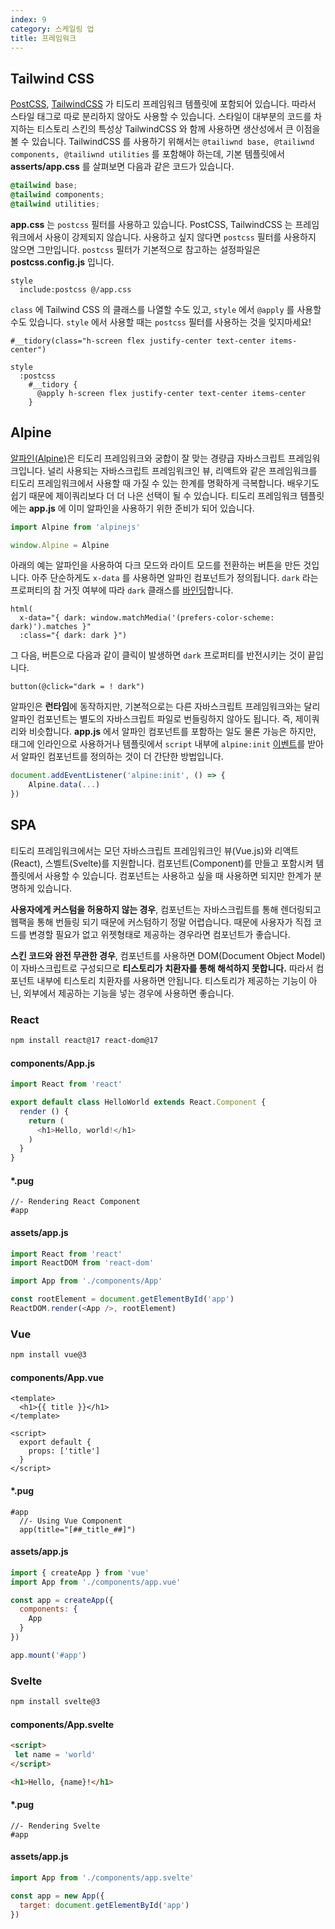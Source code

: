 ```yaml
---
index: 9
category: 스케일링 업
title: 프레임워크
---
```


## Tailwind CSS

[PostCSS](https://postcss.org), [TailwindCSS](https://tailwindcss.com/) 가 티도리 프레임워크 템플릿에 포함되어 있습니다. 따라서 스타일 태그로 따로 분리하지 않아도 사용할 수 있습니다. 스타일이 대부분의 코드를 차지하는 티스토리 스킨의 특성상 TailwindCSS 와 함께 사용하면 생산성에서 큰 이점을 볼 수 있습니다. TailwindCSS 를 사용하기 위해서는 `@tailiwnd base, @tailiwnd components, @tailiwnd utilities` 를 포함해야 하는데, 기본 템플릿에서 **asserts/app.css** 를 살펴보면 다음과 같은 코드가 있습니다.

```css
@tailwind base;
@tailwind components;
@tailwind utilities;
```

**app.css** 는 `postcss` 필터를 사용하고 있습니다. PostCSS, TailwindCSS 는 프레임워크에서 사용이 강제되지 않습니다. 사용하고 싶지 않다면 `postcss` 필터를 사용하지 않으면 그만입니다. `postcss` 필터가 기본적으로 참고하는 설정파일은 **postcss.config.js** 입니다.

```pug
style
  include:postcss @/app.css
```

`class` 에 Tailwind CSS 의 클래스를 나열할 수도 있고, `style` 에서 `@apply` 를 사용할 수도 있습니다. `style` 에서 사용할 때는 `postcss` 필터를 사용하는 것을 잊지마세요!

```pug
#__tidory(class="h-screen flex justify-center text-center items-center")

style
  :postcss
    #__tidory {
      @apply h-screen flex justify-center text-center items-center
    }
```


## Alpine

[알파인(Alpine)](https://alpinejs.dev)은 티도리 프레임워크와 궁합이 잘 맞는 경량급 자바스크립트 프레임워크입니다. 널리 사용되는 자바스크립트 프레임워크인 뷰, 리액트와 같은 프레임워크를 티도리 프레임워크에서 사용할 때 가질 수 있는 한계를 명확하게 극복합니다. 배우기도 쉽기 때문에 제이쿼리보다 더 더 나은 선택이 될 수 있습니다. 티도리 프레임워크 템플릿에는 **app.js** 에 이미 알파인을 사용하기 위한 준비가 되어 있습니다.

```js
import Alpine from 'alpinejs'

window.Alpine = Alpine
```

아래의 예는 알파인을 사용하여 다크 모드와 라이트 모드를 전환하는 버튼을 만든 것입니다. 아주 단순하게도 `x-data` 를 사용하면 알파인 컴포넌트가 정의됩니다. `dark` 라는 프로퍼티의 참 거짓 여부에 따라 `dark` 클래스를 [바인딩](https://alpinejs.dev/directives/bind#binding-classes)합니다.

```pug
html(
  x-data="{ dark: window.matchMedia('(prefers-color-scheme: dark)').matches }"
  :class="{ dark: dark }")
```

그 다음, 버튼으로 다음과 같이 클릭이 발생하면 `dark` 프로퍼티를 반전시키는 것이 끝입니다.

```pug
button(@click="dark = ! dark")
```

알파인은 **런타임**에 동작하지만, 기본적으로는 다른 자바스크립트 프레임워크와는 달리 알파인 컴포넌트는 별도의 자바스크립트 파일로 번들링하지 않아도 됩니다. 즉, 제이쿼리와 비슷합니다. **app.js** 에서 알파인 컴포넌트를 포함하는 일도 물론 가능은 하지만, 태그에 인라인으로 사용하거나 템플릿에서 `script` 내부에 `alpine:init` [이벤트](https://alpinejs.dev/essentials/lifecycle#alpine-initialization)를 받아서 알파인 컴포넌트를 정의하는 것이 더 간단한 방법입니다.

```js
document.addEventListener('alpine:init', () => {
    Alpine.data(...)
})
```

## SPA

티도리 프레임워크에서는 모던 자바스크립트 프레임워크인 뷰(Vue.js)와 리액트(React), 스벨트(Svelte)를 지원합니다. 컴포넌트(Component)를 만들고 포함시켜 템플릿에서 사용할 수 있습니다. 컴포넌트는 사용하고 싶을 때 사용하면 되지만 한계가 분명하게 있습니다.

**사용자에게 커스텀을 허용하지 않는 경우**, 컴포넌트는 자바스크립트를 통해 렌더링되고 웹팩을 통해 번들링 되기 때문에 커스텀하기 정말 어렵습니다. 때문에 사용자가 직접 코드를 변경할 필요가 없고 위젯형태로 제공하는 경우라면 컴포넌트가 좋습니다.

**스킨 코드와 완전 무관한 경우**, 컴포넌트를 사용하면 DOM(Document Object Model)이 자바스크립트로 구성되므로 **티스토리가 치환자를 통해 해석하지 못합니다.** 따라서 컴포넌트 내부에 티스토리 치환자를 사용하면 안됩니다. 티스토리가 제공하는 기능이 아닌, 외부에서 제공하는 기능을 넣는 경우에 사용하면 좋습니다.

### React

```bash
npm install react@17 react-dom@17
```

#### components/App.js

```js
import React from 'react'

export default class HelloWorld extends React.Component {
  render () {
    return (
      <h1>Hello, world!</h1>
    )
  }
}
```

#### *.pug

```pug
//- Rendering React Component
#app
```

#### assets/app.js

```js
import React from 'react'
import ReactDOM from 'react-dom'

import App from './components/App'

const rootElement = document.getElementById('app')
ReactDOM.render(<App />, rootElement)
```

### Vue

```bash
npm install vue@3
```

#### components/App.vue

```vue
<template>
  <h1>{{ title }}</h1>
</template>

<script>
  export default {
    props: ['title']
  }
</script>
```

#### *.pug

```pug
#app
  //- Using Vue Component
  app(title="[##_title_##]")
```

#### assets/app.js

```js
import { createApp } from 'vue'
import App from './components/app.vue'

const app = createApp({
  components: {
    App
  }
})

app.mount('#app')
```

### Svelte

```bash
npm install svelte@3
```

#### components/App.svelte

```html
<script>
 let name = 'world'
</script>

<h1>Hello, {name}!</h1>
```

#### *.pug

```pug
//- Rendering Svelte
#app
```

#### assets/app.js

```js
import App from './components/app.svelte'

const app = new App({
  target: document.getElementById('app')
})
```
